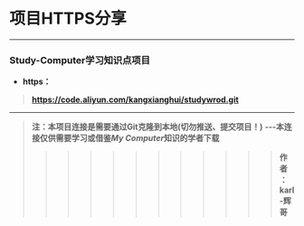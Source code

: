 # 项目HTTPS分享

---

### Study-Computer学习知识点项目
- **https：**  
> **https://code.aliyun.com/kangxianghui/studywrod.git**  

---

> **注：本项目连接是需要通过Git克隆到本地(切勿推送、提交项目！)**
> **---本连接仅供需要学习或借鉴*****My Computer*****知识的学者下载**
>>>>>>>>>>>> **作者：karl-辉哥**
